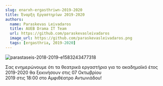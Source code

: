 ```yaml
---
slug: enarxh-ergasthriwn-2019-2020
title: Έναρξη Εργαστηρίων 2019-2020
authors:
  name: Paraskevas Leivadaros
  title: AUEB Drama IT Team
  url: https://github.com/paraskevasleivadaros
  image_url: https://github.com/paraskevasleivadaros.png
  tags: [ergasthria, 2019-2020]
---
```


![parastaseis-2018-2019-e1583243477318](https://github.com/theatrikiopa/theatrikiopa.eu/assets/16403754/528121dd-661b-4280-bd1a-144b4a7aa7d6)

Σας ενημερώνουμε ότι τα θεατρικά εργαστήρια για το ακαδημαϊκό έτος 2019-2020 θα ξεκινήσουν στις 07 Οκτωβρίου 2019 στις 18:00 στο Αμφιθέατρο Αντωνιάδου! 
